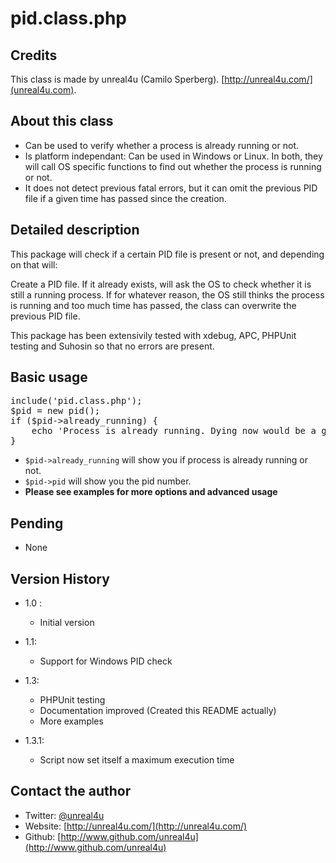 pid.class.php
======

Credits
--------

This class is made by unreal4u (Camilo Sperberg). [http://unreal4u.com/](unreal4u.com).

About this class
--------

* Can be used to verify whether a process is already running or not.
* Is platform independant: Can be used in Windows or Linux. In both, they will call OS specific functions to find out whether the process is running or not.
* It does not detect previous fatal errors, but it can omit the previous PID file if a given time has passed since the creation.

Detailed description
---------

This package will check if a certain PID file is present or not, and depending on that will:

Create a PID file.
If it already exists, will ask the OS to check whether it is still a running process.
If for whatever reason, the OS still thinks the process is running and too much time has passed, the class can overwrite the previous PID file.

This package has been extensivily tested with xdebug, APC, PHPUnit testing and Suhosin so that no errors are present.

Basic usage
----------

<pre>include('pid.class.php');
$pid = new pid();
if ($pid->already_running) {
    echo 'Process is already running. Dying now would be a good option';
}
</pre>
* `$pid->already_running` will show you if process is already running or not.
* `$pid->pid` will show you the pid number.
* **Please see examples for more options and advanced usage**

Pending
---------
* None

Version History
----------

* 1.0 : 
    * Initial version
    
* 1.1:
    * Support for Windows PID check

* 1.3:
    * PHPUnit testing
    * Documentation improved (Created this README actually)
    * More examples
* 1.3.1:
	* Script now set itself a maximum execution time

Contact the author
-------

* Twitter: [@unreal4u](http://twitter.com/unreal4u)
* Website: [http://unreal4u.com/](http://unreal4u.com/)
* Github:  [http://www.github.com/unreal4u](http://www.github.com/unreal4u)
